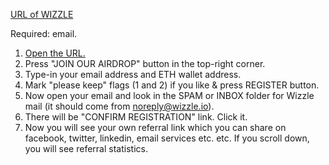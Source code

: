 [URL of WIZZLE](https://wizzle.referralrock.com/l/DENIVANOV/)

Required: email.

1. [Open the URL.](https://wizzle.referralrock.com/l/DENIVANOV/)
2. Press "JOIN OUR AIRDROP" button in the top-right corner. 
3. Type-in your email address and ETH wallet address. 
4. Mark "please keep" flags (1 and 2) if you like & press REGISTER button. 
5. Now open your email and look in the SPAM or INBOX folder for Wizzle mail (it should come from noreply@wizzle.io). 
6. There will be "CONFIRM REGISTRATION" link. Click it. 
7. Now you will see your own referral link which you can share on facebook, twitter, linkedin, email services etc. etc. 
If you scroll down, you will see referral statistics. 
